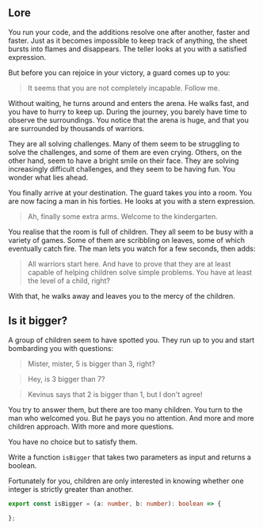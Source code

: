 ## Lore

You run your code, and the additions resolve one after another, faster and faster. Just as it becomes impossible to keep track of anything, the sheet bursts into flames and disappears. The teller looks at you with a satisfied expression.

But before you can rejoice in your victory, a guard comes up to you:

> It seems that you are not completely incapable. Follow me.

Without waiting, he turns around and enters the arena. He walks fast, and you have to hurry to keep up. During the journey, you barely have time to observe the surroundings. You notice that the arena is huge, and that you are surrounded by thousands of warriors.

They are all solving challenges. Many of them seem to be struggling to solve the challenges, and some of them are even crying. Others, on the other hand, seem to have a bright smile on their face. They are solving increasingly difficult challenges, and they seem to be having fun. You wonder what lies ahead.

You finally arrive at your destination. The guard takes you into a room. You are now facing a man in his forties. He looks at you with a stern expression.

> Ah, finally some extra arms. Welcome to the kindergarten.

You realise that the room is full of children. They all seem to be busy with a variety of games. Some of them are scribbling on leaves, some of which eventually catch fire. The man lets you watch for a few seconds, then adds:

> All warriors start here. And have to prove that they are at least capable of helping children solve simple problems. You have at least the level of a child, right?

With that, he walks away and leaves you to the mercy of the children.

## Is it bigger?

A group of children seem to have spotted you. They run up to you and start bombarding you with questions:

> Mister, mister, 5 is bigger than 3, right?

> Hey, is 3 bigger than 7?

> Kevinus says that 2 is bigger than 1, but I don't agree!

You try to answer them, but there are too many children. You turn to the man who welcomed you. But he pays you no attention. And more and more children approach. With more and more questions.

You have no choice but to satisfy them.

Write a function `isBigger` that takes two parameters as input and returns a boolean.

Fortunately for you, children are only interested in knowing whether one integer is strictly greater than another.

```ts
export const isBigger = (a: number, b: number): boolean => {

};
```
